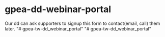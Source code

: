# gpea-dd-webinar-portal
Our dd can ask supporters to signup this form to contact(email, call) them later.
"# gpea-tw-dd_webinar_portal" 
"# gpea-tw-dd_webinar_portal" 
